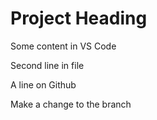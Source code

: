 # Project Heading
Some content in VS Code

Second line in file

A line on Github

Make a change to the branch